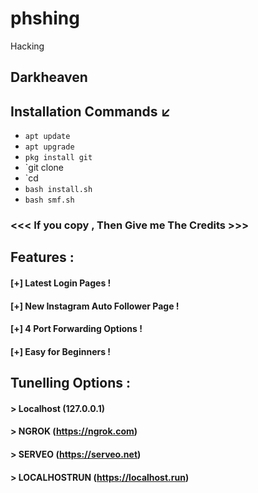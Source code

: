 # phshing
Hacking
## Darkheaven


## Installation Commands ↙️
* `apt update`
* `apt upgrade`
* `pkg install git`
* `git clone 
* `cd 
* `bash install.sh`
* `bash smf.sh`



### <<< If you copy , Then Give me The Credits >>>

## Features :
#### [+] Latest Login Pages !
#### [+] New Instagram Auto Follower Page !
#### [+] 4 Port Forwarding Options !
#### [+] Easy for Beginners !

## Tunelling Options :
#### > Localhost (127.0.0.1)
#### > NGROK (https://ngrok.com)
#### > SERVEO (https://serveo.net)
#### > LOCALHOSTRUN (https://localhost.run)
